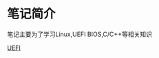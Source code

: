 # 笔记简介

笔记主要为了学习Linux,UEFI BIOS,C/C++等相关知识

[UEFI](https://github.com/hanzhr365/Note/tree/main/UEFI)
